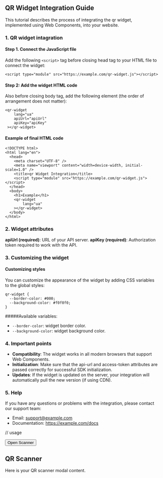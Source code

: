 ## QR Widget Integration Guide

This tutorial describes the process of integrating the qr widget, implemented using Web Components, into your website.

### 1. QR widget intagration

#### Step 1. Connect the JavaScript file

Add the following `<script>` tag before closing head tag to your HTML file to connect the widget:

```
<script type="module" src="https://example.com/qr-widget.js"></script>
```

#### Step 2: Add the widget HTML code

Also before closing body tag, add the following element (the order of arrangement does not matter):

```
<qr-widget
	lang="ua"
	apiUrl="apiUrl"
	apiKey="apiKey"
 ></qr-widget>
```

#### Example of final HTML code

```
<!DOCTYPE html>
<html lang="en">
  <head>
    <meta charset="UTF-8" />
    <meta name="viewport" content="width=device-width, initial-scale=1.0" />
    <title>qr Widget Integration</title>
    <script type="module" src="https://example.com/qr-widget.js"></script>
  </head>
  <body>
    <h1>Example</h1>
  	<qr-widget
		lang="ua"
  	></qr-widget>
  </body>
</html>
```

### 2. Widget attributes

**apiUrl (required)**: URL of your API server.
**apiKey (required)**: Authorization token required to work with the API.

### 3. Customizing the widget

#### Customizing styles

You can customize the appearance of the widget by adding CSS variables to the global styles:

```
qr-widget {
  --border-color: #000;
  --background-color: #f0f0f0;
}
```

#####Available variables:

- `--border-color`: widget border color.
- `--background-color`: widget background color.

### 4. Important points

- **Compatibility**: The widget works in all modern browsers that support Web Components.
- **Initialization**: Make sure that the api-url and access-token attributes are passed correctly for successful SDK initialization.
- **Updates**: If the widget is updated on the server, your integration will automatically pull the new version (if using CDN).

### 5. Help

If you have any questions or problems with the integration, please contact our support team:

- Email: support@example.com
- Documentation: https://example.com/docs

// usage

<popup-wrapper>
  <!-- Дочерний элемент (кнопка, карточка и т.д.), который вызывает попап -->
  <button slot="trigger">Open Scanner</button>
  
  <div>
    <h2>QR Scanner</h2>
    <p>Here is your QR scanner modal content.</p>
  </div>
</popup-wrapper>
